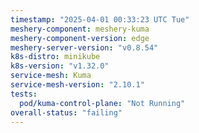 ```yaml
---
timestamp: "2025-04-01 00:33:23 UTC Tue"
meshery-component: meshery-kuma
meshery-component-version: edge
meshery-server-version: "v0.8.54"
k8s-distro: minikube
k8s-version: "v1.32.0"
service-mesh: Kuma
service-mesh-version: "2.10.1"
tests:
  pod/kuma-control-plane: "Not Running"
overall-status: "failing"
---
```

